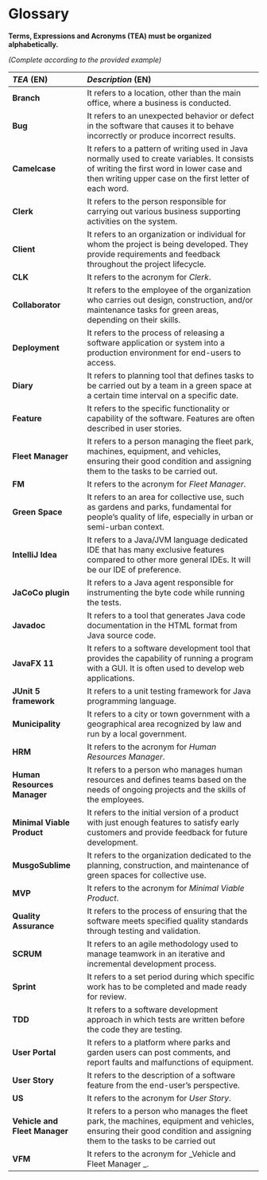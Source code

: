 # Glossary

**Terms, Expressions and Acronyms (TEA) must be organized alphabetically.**

_(Complete according to the provided example)_

| **_TEA_** (EN)                | **_Description_** (EN)                                                                                                                                                                              |                                   
|:------------------------------|:----------------------------------------------------------------------------------------------------------------------------------------------------------------------------------------------------|
| **Branch**                    | It refers to a location, other than the main office, where a business is conducted.                                                                                                                 |                                                                                          |
| **Bug**                       | It refers to an unexpected behavior or defect in the software that causes it to behave incorrectly or produce incorrect results.                                                                    |
| **Camelcase**                 | It refers to a pattern of writing used in Java normally used to create variables. It consists of writing the first word in lower case and then writing upper case on the first letter of each word. |  
| **Clerk**                     | It refers to the person responsible for carrying out various business supporting activities on the system.                                                                                          |
| **Client**                    | It refers to an organization or individual for whom the project is being developed. They provide requirements and feedback throughout the project lifecycle.                                        |
| **CLK**                       | It refers to the acronym for _Clerk_.                                                                                                                                                               |
| **Collaborator**              | It refers to the employee of the organization who carries out design, construction, and/or maintenance tasks for green areas, depending on their skills.                                            |
| **Deployment**                | It refers to the process of releasing a software application or system into a production environment for end-users to access.                                                                       |
| **Diary**                     | 	It refers to planning tool that defines tasks to be carried out by a team in a green space at a certain time interval on a specific date.                                                          |
| **Feature**                   | It refers to the specific functionality or capability of the software. Features are often described in user stories.                                                                                |
| **Fleet Manager**	            | It refers to a person managing the fleet park, machines, equipment, and vehicles, ensuring their good condition and assigning them to the tasks to be carried out.                                  |
| **FM**	                       | It refers to the acronym for _Fleet Manager_.                                                                                                                                                       |
| **Green Space**               | 	It refers to an area for collective use, such as gardens and parks, fundamental for people’s quality of life, especially in urban or semi-urban context.                                           |
| **IntelliJ Idea**             | It refers to a Java/JVM language dedicated IDE that has many exclusive features compared to other more general IDEs. It will be our IDE of preference.                                              |
| **JaCoCo plugin**             | It refers to a Java agent responsible for instrumenting the byte code while running the tests.                                                                                                      |
| **Javadoc**                   | It refers to a tool that generates Java code documentation in the HTML format from Java source code.                                                                                                |
| **JavaFX 11**                 | It refers to a software development tool that provides the capability of running a program with a GUI. It is often used to develop web applications.                                                |
| **JUnit 5 framework**         | It refers to a unit testing framework for Java programming language.                                                                                                                                |
| **Municipality**              | It refers to a city or town government with a geographical area recognized by law and run by a local government.                                                                                    |
| **HRM**                       | 	It refers to the acronym for _Human Resources Manager_.                                                                                                                                            |
| **Human Resources Manager**   | 	It refers to a person who manages human resources and defines teams based on the needs of ongoing projects and the skills of the employees.                                                        |
| **Minimal Viable Product**    | 	It refers to the initial version of a product with just enough features to satisfy early customers and provide feedback for future development.                                                    |
| **MusgoSublime**              | 	It refers to the organization dedicated to the planning, construction, and maintenance of green spaces for collective use.                                                                         |
| **MVP**                       | 	It refers to the acronym for _Minimal Viable Product_.                                                                                                                                             |
| **Quality Assurance**         | It refers to the process of ensuring that the software meets specified quality standards through testing and validation.                                                                            |
| **SCRUM**	                    | It refers to an agile methodology used to manage teamwork in an iterative and incremental development process.                                                                                      |
| **Sprint**                    | 	It refers to a set period during which specific work has to be completed and made ready for review.                                                                                                |
| **TDD**                       | 	It refers to a software development approach in which tests are written before the code they are testing.                                                                                          |
| **User Portal**               | 	It refers to a platform where parks and garden users can post comments, and report faults and malfunctions of equipment.                                                                           |
| **User Story**                | 	It refers to the description of a software feature from the end-user’s perspective.                                                                                                                |
| **US**                        | 	It refers to the acronym for _User Story_.                                                                                                                                                         |
| **Vehicle and Fleet Manager** | It refers  to a person who manages the fleet park, the machines, equipment and vehicles, ensuring their good condition and assigning them to the tasks to be carried out                            |
| **VFM**                       | It refers to the acronym for _Vehicle and Fleet Manager _.                                                                                                                                          |